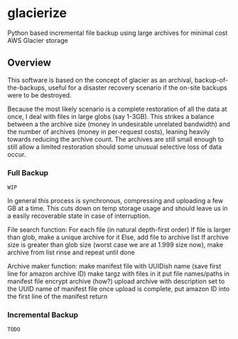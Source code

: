 # glacierize
Python based incremental file backup using large archives for minimal cost AWS Glacier storage

## Overview
This software is based on the concept of glacier as an archival, backup-of-the-backups, useful for a disaster recovery scenario if the on-site backups were to be destroyed.

Because the most likely scenario is a complete restoration of all the data at once, I deal with files in large globs (say 1-3GB).  This strikes a balance between a the archive size (money in undesirable unrelated bandwidth) and the number of archives (money in per-request costs), leaning heavily towards reducing the archive count.  The archives are still small enough to still allow a limited restoration should some unusual selective loss of data occur.

### Full Backup
`WIP`

In general this process is synchronous, compressing and uploading a few GB at a time. This cuts down on temp storage usage and should leave us in a easily recoverable state in case of interruption.

File search function:
For each file (in natural depth-first order)
If file is larger than glob, make a unique archive for it
Else, add file to archive list
If archive size is greater than glob size (worst case we are at 1.999 size now), make archive from list
rinse and repeat until done

Archive maker function:
make manifest file with UUIDish name (save first line for amazon archive ID)
make targz with files in it
put file names/paths in manifest file
encrypt archive (how?)
upload archive with description set to the UUID name of manifest file
once upload is complete, put amazon ID into the first line of the manifest
return

### Incremental Backup

`TODO`

